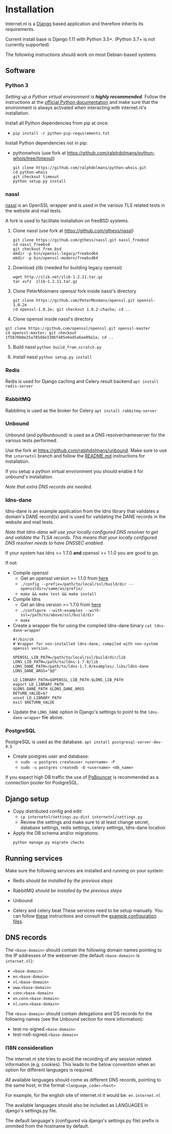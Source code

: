 # Installation

Internet.nl is a [Django](https://www.djangoproject.com/)
based application and therefore inherits its requirements.

Current install base is Django 1.11 with Python 3.5+.
(Python 3.7+ is not currently supported)

The following instructions should work on most Debian-based systems.


## Software

### Python 3

_Setting up a Python virtual environment is **highly recommended**._
Follow the instructions at the
[official Python documentation](https://docs.python.org/3/tutorial/venv.html)
and make sure that the environment is always activated when interacting with
internet.nl's installation.

Install all Python dependencies from pip at once:
* `pip install -r python-pip-requirements.txt`

Install Python dependencies not in pip:
* pythonwhois (use fork at https://github.com/ralphdolmans/python-whois/tree/timeout)
   ```
   git clone https://github.com/ralphdolmans/python-whois.git
   cd python-whois
   git checkout timeout
   python setup.py install
   ```


### nassl

[nassl](https://github.com/nabla-c0d3/nassl) is an OpenSSL wrapper and is used
in the various TLS related tests in the website and mail tests.

A fork is used to facilitate installation on freeBSD systems.

1. Clone nassl (use fork at https://github.com/gthess/nassl)
   ```
   git clone https://github.com/gthess/nassl.git nassl_freebsd
   cd nassl_freebsd
   git checkout free_bsd
   mkdir -p bin/openssl-legacy/freebsd64
   mkdir -p bin/openssl-modern/freebsd64
   ```

2. Download zlib (needed for building legacy openssl)
   ```
   wget http://zlib.net/zlib-1.2.11.tar.gz
   tar xvfz  zlib-1.2.11.tar.gz
   ```

3. Clone PeterMosmans openssl fork inside nassl's directory
   ```
   git clone https://github.com/PeterMosmans/openssl.git openssl-1.0.2e
   cd openssl-1.0.2e; git checkout 1.0.2-chacha; cd ..
   ```

4.  Clone openssl inside nassl's directory
   ```
   git clone https://github.com/openssl/openssl.git openssl-master
   cd openssl-master; git checkout 1f5878b8e25a785dde330bf485e6ed5a6ae09a1a; cd ..
   ```

5. Build nassl
   `python build_from_scratch.py`

6. Install nassl
   `python setup.py install`


### Redis

Redis is used for Django caching and Celery result backend
`apt install redis-server`


### RabbitMQ

Rabbitmq is used as the broker for Celery
`apt install rabbitmq-server`


### Unbound

Unbound (and pylibunbound) is used as a DNS resolver/nameserver for the various
tests performed.

Use the fork at https://github.com/ralphdolmans/unbound.
Make sure to use the `internetnl` branch and follow the
[README.md](https://github.com/ralphdolmans/unbound/blob/internetnl/README.md)
instructions for installation.

If you setup a python virtual environment you should enable it for unbound's
installation.

_Note that extra DNS records are needed._


### ldns-dane

ldns-dane is an example application from the ldns library that validates a
domain's DANE record(s) and is used for validating the DANE records in the
website and mail tests.

_Note that ldns-dane will use your locally configured DNS resolver to get
and validate the TLSA records. This means that your locally configured DNS
resolver needs to have DNSSEC enabled._

If your system has ldns >= 1.7.0 **and** openssl >= 1.1.0 you are good to go.

If not:
- Compile openssl
  - Get an openssl version >= 1.1.0 from [here](https://www.openssl.org/source/)
  - `./config --prefix=/path/to/local/ssl/build/dir --openssldir=/same/as/prefix/`
  - `make && make test && make install`
- Compile ldns
  - Get an ldns version >= 1.7.0 from [here](https://www.nlnetlabs.nl/projects/ldns/download/)
  - `./configure --with-examples --with-ssl=/path/to/above/ssl/build/dir`
  - `make`
- Create a wrapper file for using the compiled ldns-dane binary
  `cat ldns-dane-wrapper`
  ```
  #!/bin/sh
  # Wrapper for non-installed ldns-dane, compiled with non-system openssl version.

  OPENSSL_LIB_PATH=/path/to/local/ssl/build/dir/lib
  LDNS_LIB_PATH=/path/to/ldns-1.7.0/lib
  LDNS_DANE_PATH=/path/to/ldns-1.7.0/examples/.libs/ldns-dane
  LDNS_DANE_ARGS="$@"

  LD_LIBRARY_PATH=$OPENSSL_LIB_PATH:$LDNS_LIB_PATH
  export LD_LIBRARY_PATH
  $LDNS_DANE_PATH $LDNS_DANE_ARGS
  RETURN_VALUE=$?
  unset LD_LIBRARY_PATH
  exit $RETURN_VALUE
  ```
- Update the `LDNS_DANE` option in Django's settings to point to the
  `ldns-dane-wrapper` file above.


### PostgreSQL

PostgreSQL is used as the database.
`apt install postgresql-server-dev-9.5`

- Create postgres user and database:
  * `sudo -u postgres createuser <username> -P`
  * `sudo -u postgres createdb -O <username> <db_name>`

If you expect high DB traffic the use of
[PgBouncer](https://pgbouncer.github.io/) is recommended as a connection pooler
for PostgreSQL.


## Django setup

- Copy distributed config and edit:
  * `cp internetnl/settings.py-dist internetnl/settings.py`
  * Review the settings and make sure to at least change secret, database
    settings, redis settings, celery settings, ldns-dane location
- Apply the DB schema and/or migrations:
  ```
  python manage.py migrate checks
  ```


## Running services

Make sure the following services are installed and running on your system:
- Redis
  _should be installed by the previous steps_
- RabbitMQ
  _should be installed by the previous steps_
- Unbound

- Celery and celery beat
  These services need to be setup manually. You can follow [these](http://docs.celeryproject.org/en/latest/userguide/daemonizing.html)
  instructions and consult the [example configuration files](example_configuration/).


## DNS records

The `<base-domain>` should contain the following domain names pointing to the
IP addresses of the webserver (the default `<base-domain>` is `internet.nl`):
 - `<base-domain>`
 - `en`.`<base-domain>`
 - `nl`.`<base-domain>`
 - `www`.`<base-domain>`
 - `conn`.`<base-domain>`
 - `en`.`conn`.`<base-domain>`
 - `nl`.`conn`.`<base-domain>`

The `<base-domain>` should contain delegations and DS records for the following
names (see the Unbound section for more information):
 - test-ns-signed.`<base-domain>`
 - test-ns6-signed.`<base-domain>`

### I18N consideration

The internet.nl site tries to avoid the recording of any session related
information (e.g. cookies). This leads to the below convention when an option
for different languages is required.

*All* available languages should come as different DNS records, pointing to the
same host, in the format `<language_code>`.`<host>`

For example, for the english site of internet.nl it would be: `en.internet.nl`

The available languages should also be included as LANGUAGES in django's
settings.py file.

The default language's (configured via django's settings.py file) prefix is
ommited from the hostname by default.
